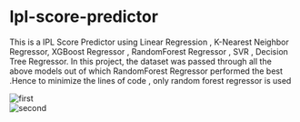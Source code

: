 # Ipl-score-predictor
This is a IPL Score Predictor using Linear Regression , K-Nearest Neighbor Regressor,  XGBoost Regressor , RandomForest Regressor ,  SVR ,  Decision Tree Regressor. In this project, the dataset was passed through all the above models out of which RandomForest Regressor performed the best .Hence to minimize the lines of code , only random forest regressor is used <br> 

![first](https://github.com/ShivamKaushik316/Ipl-score-predictor/assets/105926192/10dce03c-5c80-43df-9fdc-6ccbbff9ca63)
<br>
![second](https://github.com/ShivamKaushik316/Ipl-score-predictor/assets/105926192/e9b07935-f3bf-45db-8b6e-e507c48ddf3d)
